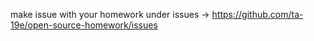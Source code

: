 make issue with your homework under issues -> https://github.com/ta-19e/open-source-homework/issues
